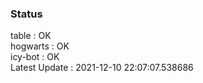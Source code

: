 ### Status


table : OK  
hogwarts : OK  
icy-bot : OK  
Latest Update : 2021-12-10 22:07:07.538686
